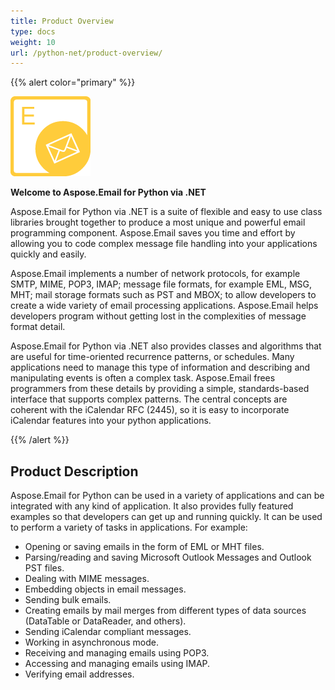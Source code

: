 ```yaml
---
title: Product Overview
type: docs
weight: 10
url: /python-net/product-overview/
---
```



{{% alert color="primary" %}} 

![todo:image_alt_text](product-overview_1.png)

**Welcome to Aspose.Email for Python via .NET**

Aspose.Email for Python via .NET is a suite of flexible and easy to use class libraries brought together to produce a most unique and powerful email programming component. Aspose.Email saves you time and effort by allowing you to code complex message file handling into your applications quickly and easily.

Aspose.Email implements a number of network protocols, for example SMTP, MIME, POP3, IMAP; message file formats, for example EML, MSG, MHT; mail storage formats such as PST and MBOX; to allow developers to create a wide variety of email processing applications. Aspose.Email helps developers program without getting lost in the complexities of message format detail.

Aspose.Email for Python via .NET also provides classes and algorithms that are useful for time-oriented recurrence patterns, or schedules. Many applications need to manage this type of information and describing and manipulating events is often a complex task. Aspose.Email frees programmers from these details by providing a simple, standards-based interface that supports complex patterns. The central concepts are coherent with the iCalendar RFC (2445), so it is easy to incorporate iCalendar features into your python applications.

{{% /alert %}} 
## **Product Description**
Aspose.Email for Python can be used in a variety of applications and can be integrated with any kind of application. It also provides fully featured examples so that developers can get up and running quickly. It can be used to perform a variety of tasks in applications. For example:

- Opening or saving emails in the form of EML or MHT files.
- Parsing/reading and saving Microsoft Outlook Messages and Outlook PST files.
- Dealing with MIME messages.
- Embedding objects in email messages.
- Sending bulk emails.
- Creating emails by mail merges from different types of data sources (DataTable or DataReader, and others).
- Sending iCalendar compliant messages.
- Working in asynchronous mode.
- Receiving and managing emails using POP3.
- Accessing and managing emails using IMAP.
- Verifying email addresses.
